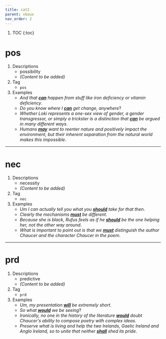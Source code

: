 ```yaml
---
title: cat2
parent: vbaux
nav_order: 2
---
```

1. TOC
{:toc}

# pos

1. Descriptions
    - possibility
    - *(Content to be added)*
2. Tag
    - `pos`
3. Examples
    - *And that <ins>**can**</ins> happen from stuff like iron deficiency or vitamin deficiency*. 
    - *Do you know where I <ins>**can**</ins> get change, anywhere*? 
    - *Whether Loki represents a one-sex view of gender, a gender transgressor, or simply a trickster is a distinction that <ins>**can**</ins> be argued in many different ways*.
    - *Humans <ins>**may**</ins> want to reenter nature and positively impact the environment, but their inherent separation from the natural world makes this impossible*.

---

# nec

1. Descriptions
    - necessity
    - *(Content to be added)*
2. Tag
    - `nec`
3. Examples
    - *Um I can actually tell you what you <ins>**should**</ins> take for that then*. 
    - *Clearly the mechanisms <ins>**must**</ins> be different*. 
    - *Because she is black, Rufus feels as if he <ins>**should**</ins> be the one helping her, not the other way around*.
    - *What is important to point out is that we <ins>**must**</ins> distinguish the author Chaucer and the character Chaucer in the poem*.

---

# prd

1. Descriptions
    - predictive
    - *(Content to be added)*
2. Tag
    - `prd`
3. Examples
    - *Um, my presentation <ins>**will**</ins> be extremely short*. 
    - *So what <ins>**would**</ins> we be seeing*? 
    - *Ironically, no one in the history of the literature <ins>**would**</ins> doubt Chaucer's ability to compose poetry with complex ideas*.
    - *Preserve what is living and help the two Irelands, Gaelic Ireland and Anglo Ireland, so to unite that neither <ins>**shall**</ins> shed its pride*.


